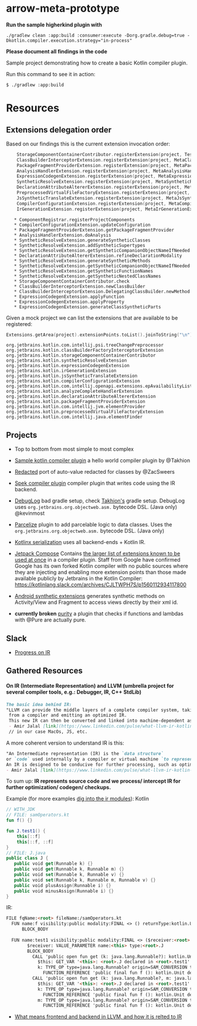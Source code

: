 # arrow-meta-prototype

**Run the sample higherkind plugin with**
```
./gradlew clean :app:build :consumer:execute -Dorg.gradle.debug=true -Dkotlin.compiler.execution.strategy="in-process"
```

**Please document all findings in the code**

Sample project demonstrating how to create a basic Kotlin compiler plugin.

Run this command to see it in action:

```text
$ ./gradlew :app:build
```

# Resources

## Extensions delegation order

Based on our findings this is the current extension invocation order:
```kotlin
    StorageComponentContainerContributor.registerExtension(project, TestStorageComponentContainerContributor())
    ClassBuilderInterceptorExtension.registerExtension(project, MetaClassBuilderInterceptorExtension(messageCollector))
    PackageFragmentProviderExtension.registerExtension(project, MetaPackageFragmentProviderExtension())
    AnalysisHandlerExtension.registerExtension(project, MetaAnalysisHandlerExtension())
    ExpressionCodegenExtension.registerExtension(project, MetaExpressionCodegenExtension())
    SyntheticResolveExtension.registerExtension(project, MetaSyntheticResolveExtension())
    DeclarationAttributeAltererExtension.registerExtension(project, MetaDeclarationAttributeAltererExtension())
    PreprocessedVirtualFileFactoryExtension.registerExtension(project, MetaPreprocessedVirtualFileFactoryExtension())
    JsSyntheticTranslateExtension.registerExtension(project, MetaJsSyntheticTranslateExtension())
    CompilerConfigurationExtension.registerExtension(project, MetaCompilerConfigurationExtension())
    IrGenerationExtension.registerExtension(project, MetaIrGenerationExtension())
```


```
   * ComponentRegistrar.registerProjectComponents
   * CompilerConfigurationExtension.updateConfiguration
   * PackageFragmentProviderExtension.getPackageFragmentProvider
   * AnalysisHandlerExtension.doAnalysis
   * SyntheticResolveExtension.generateSyntheticClasses
   * SyntheticResolveExtension.addSyntheticSupertypes
   * SyntheticResolveExtension.getSyntheticCompanionObjectNameIfNeeded
   * DeclarationAttributeAltererExtension.refineDeclarationModality
   * SyntheticResolveExtension.generateSyntheticMethods
   * SyntheticResolveExtension.getSyntheticCompanionObjectNameIfNeeded
   * SyntheticResolveExtension.getSyntheticFunctionNames
   * SyntheticResolveExtension.getSyntheticNestedClassNames
   * StorageComponentContainerContributor.check
   * ClassBuilderInterceptorExtension.newClassBuilder
   * ClassBuilderInterceptorExtension.DelegatingClassBuilder.newMethod
   * ExpressionCodegenExtension.applyFunction
   * ExpressionCodegenExtension.applyProperty
   * ExpressionCodegenExtension.generateClassSyntheticParts
```

Given a mock project we can list the extensions that are available to be registered:

```kotlin
Extensions.getArea(project).extensionPoints.toList().joinToString("\n")
```
```
org.jetbrains.kotlin.com.intellij.psi.treeChangePreprocessor
org.jetbrains.kotlin.classBuilderFactoryInterceptorExtension
org.jetbrains.kotlin.storageComponentContainerContributor
org.jetbrains.kotlin.syntheticResolveExtension
org.jetbrains.kotlin.expressionCodegenExtension
org.jetbrains.kotlin.irGenerationExtension
org.jetbrains.kotlin.jsSyntheticTranslateExtension
org.jetbrains.kotlin.compilerConfigurationExtension
org.jetbrains.kotlin.com.intellij.openapi.extensions.epAvailabilityListener
org.jetbrains.kotlin.analyzeCompleteHandlerExtension
org.jetbrains.kotlin.declarationAttributeAltererExtension
org.jetbrains.kotlin.packageFragmentProviderExtension
org.jetbrains.kotlin.com.intellij.jvm.elementProvider
org.jetbrains.kotlin.preprocessedVirtualFileFactoryExtension
org.jetbrains.kotlin.com.intellij.java.elementFinder
```

## Projects
 - Top to bottom from most simple to most complex


 - [Sample kotlin compiler plugin](https://github.com/Takhion/sample-kotlin-compiler-plugin) a hello world compiler plugin by @Takhion
 - [Redacted](https://github.com/ZacSweers/redacted-compiler-plugin) port of auto-value redacted for classes by @ZacSweers
 - [Spek compiler plugin](https://github.com/spekframework/spek/pull/657/files) compiler plugin that writes code using the IR backend.
 - [DebugLog](https://github.com/kevinmost/debuglog) bad gradle setup, check [Takhion's](https://github.com/Takhion/sample-kotlin-compiler-plugin) gradle setup. DebugLog uses `org.jetbrains.org.objectweb.asm.` bytecode DSL. (Java only) @kevinmost
 - [Parcelize](https://github.com/JetBrains/kotlin/tree/master/plugins/android-extensions/android-extensions-compiler/src/org/jetbrains/kotlin/android/parcel) plugin to add parcelable logic to data classes. Uses the `org.jetbrains.org.objectweb.asm.` bytecode DSL. (Java only)
 - [Kotlinx serialization](https://github.com/JetBrains/kotlin/tree/master/plugins/kotlin-serialization/kotlin-serialization-compiler/src/org/jetbrains/kotlinx/serialization/compiler) uses all backend-ends + Kotlin IR.
 - [Jetpack Compose](https://android.googlesource.com/platform/frameworks/support/+/androidx-master-dev/compose) Contains [the larger list of extensions known to be used at once](https://android.googlesource.com/platform/frameworks/support/+/androidx-master-dev/compose/plugins/cli/src/main/java/androidx/compose/plugins/kotlin) in a compiler plugin. Staff from Google have confirmed Google has its own forked Kotlin compiler with no public sources where they are injecting and enabling more extension points than those made available publicly by Jetbrains in the Kotlin Compiler: https://kotlinlang.slack.com/archives/CJLTWPH7S/p1560112934117800
 - [Android synthetic extensions](https://github.com/JetBrains/kotlin/tree/master/plugins/android-extensions/android-extensions-compiler/src/org/jetbrains/kotlin/android/synthetic) generates synthetic methods on Activity/View and Fragment to access views directly by their xml id.
 
 - **currently broken** [purity](https://github.com/pardom/purity) a plugin that checks if functions and lambdas with @Pure are actually pure.


 ## Slack
  - [Progress on IR](https://kotlinlang.slack.com/archives/C7L3JB43G/p1551303086009100?thread_ts=1551303086.009100&cid=C7L3JB43G)


## Gathered Resources
#### On IR (Intermediate Representation) and LLVM (umbrella project for several compiler tools, e.g.: Debugger, IR, C++ StdLib)
```markdown
The basic idea behind IR:
"LLVM can provide the middle layers of a complete compiler system, taking intermediate representation (IR) code 
 from a compiler and emitting an optimized IR. 
 This new IR can then be converted and linked into machine-dependent assembly language code for a target platform."
 - Amir Jalal [link](https://www.linkedin.com/pulse/what-llvm-ir-kotlin-behind-scenes-amirhossein-jalalhosseini)
 // in our case MacOs, JS, etc.
```
A more coherent version to understand IR is this:
```markdown
"An Intermediate representation (IR) is the `data structure`
or `code` used internally by a compiler or virtual machine `to represent` source code. 
An IR is designed to be conducive for further processing, such as optimization and translation."
- Amir Jalal [link](https://www.linkedin.com/pulse/what-llvm-ir-kotlin-behind-scenes-amirhossein-jalalhosseini)
```
To sum up:
**IR represents source code and we process/ intercept IR for further optimization/ codegen/ checkups.**

Example (for more examples [dig into the ir modules](https://github.com/pyos/kotlin/commit/f47d9d54c0c14be9c386f6023e614229b2c15717)):
Kotlin
```kotlin
// WITH_JDK
// FILE: samOperators.kt
fun f() {}

fun J.test1() {
    this[::f]
    this[::f, ::f]
}
// FILE: J.java
public class J {
   public void get(Runnable k) {}
   public void get(Runnable k, Runnable m) {}
   public void set(Runnable k, Runnable v) {}
   public void set(Runnable k, Runnable m, Runnable v) {}
   public void plusAssign(Runnable i) {}
   public void minusAssign(Runnable i) {}
}
```
IR:
```markdown
FILE fqName:<root> fileName:/samOperators.kt
  FUN name:f visibility:public modality:FINAL <> () returnType:kotlin.Unit
	  BLOCK_BODY
  
  FUN name:test1 visibility:public modality:FINAL <> ($receiver:<root>.J) returnType:kotlin.Unit
	    $receiver: VALUE_PARAMETER name:<this> type:<root>.J
	    BLOCK_BODY
	      CALL 'public open fun get (k: java.lang.Runnable?): kotlin.Unit declared in <root>.J' type=kotlin.Unit origin=GET_ARRAY_ELEMENT
	        $this: GET_VAR '<this>: <root>.J declared in <root>.test1' type=<root>.J origin=null
	        k: TYPE_OP type=java.lang.Runnable? origin=SAM_CONVERSION typeOperand=java.lang.Runnable?
	          FUNCTION_REFERENCE 'public final fun f (): kotlin.Unit declared in <root>' type=kotlin.reflect.KFunction0<kotlin.Unit> origin=null
	      CALL 'public open fun get (k: java.lang.Runnable?, m: java.lang.Runnable?): kotlin.Unit declared in <root>.J' type=kotlin.Unit origin=GET_ARRAY_ELEMENT
	        $this: GET_VAR '<this>: <root>.J declared in <root>.test1' type=<root>.J origin=null
	        k: TYPE_OP type=java.lang.Runnable? origin=SAM_CONVERSION typeOperand=java.lang.Runnable?
	          FUNCTION_REFERENCE 'public final fun f (): kotlin.Unit declared in <root>' type=kotlin.reflect.KFunction0<kotlin.Unit> origin=null
	        m: TYPE_OP type=java.lang.Runnable? origin=SAM_CONVERSION typeOperand=java.lang.Runnable?
	          FUNCTION_REFERENCE 'public final fun f (): kotlin.Unit declared in <root>' type=kotlin.reflect.KFunction0<kotlin.Unit> origin=null
```
- [What means frontend and backend in LLVM, and how it is relted to IR](https://idea.popcount.org/2013-07-24-ir-is-better-than-assembly/)
